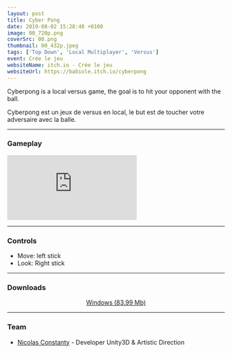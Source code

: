 ```yaml
---
layout: post
title: Cyber Pong
date: 2019-08-02 15:28:48 +0100
image: 00_720p.png
coverSrc: 00.png
thumbnail: 00_432p.jpeg
tags: ['Top Down', 'Local Multiplayer', 'Versus']
event: Crée le jeu
websiteName: itch.io - Crée le jeu
websiteUrl: https://babiole.itch.io/cyberpong
---
```

Cyberpong is a local versus game, the goal is to hit your opponent with the ball.

Cyberpong est un jeux de versus en local, le but est de toucher votre adversaire avec la balle.

***

### Gameplay
<iframe src="https://www.youtube.com/embed/9Jn5SIse8kE" frameborder="0" frameborder="0" allow="accelerometer; clipboard-write; encrypted-media; gyroscope; picture-in-picture" allowfullscreen></iframe>

***

### Controls
* Move: left stick
* Look: Right stick

***

### Downloads
<p style="text-align: center;margin: 0;"><a href="https://1drv.ms/u/s!AoYk8X2I2PMgmfMbT6TRgo5wPUovUw?e=PCJoLb">Windows (83.99 Mb)</a></p>

***

### Team
* [Nicolas Constanty](https://fr.linkedin.com/in/nicolas-constanty-653232113) - Developer Unity3D & Artistic Direction
